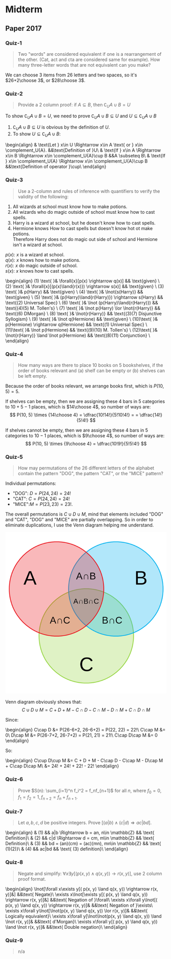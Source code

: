 # Midterm

## Paper 2017


### Quiz-1

> Two "words" are considered equivalent if one is a rearrangement of the other. (Cat, act and cta 
    are considered same for example). How many three-letter words that are not equivalent can you 
    make?

We can choose 3 items from 26 letters and two spaces, so it's $26+2\choose 3$, or $28\choose 3$.

### Quiz-2

> Provide a 2 column proof: if $A \subseteq B$, then $\complement_U{A} \cup B = U$

To show $\complement_U{A} \cup B = U$, we need to prove $\complement_U{A} \cup B \subseteq U$ and $U \subseteq \complement_U{A}\cup B$

1. $\complement_U{A} \cup B \subseteq U$ is obvious by the definition of $U$.
1. To show $U \subseteq \complement_U{A}\cup B$:

\begin{align}
& \text{Let } x\in U \Rightarrow x\in A \text{ or } x\in \complement_U{A}.      &&\text{Definition of }U\\
& \text{If } x\in A  \Rightarrow x\in B \Rightarrow x\in \complement_U{A}\cup B &&A \subseteq B\\
& \text{If } x\in \complement_U{A} \Rightarrow x\in \complement_U{A}\cup B      &&\text{Definition of operator }\cup\\
\end{align}


### Quiz-3

> Use a 2-column and rules of inference with quantifiers to verify the validity of the following:<br>
1. All wizards at school must know how to make potions.<br>
2. All wizards who do magic outside of school must know how to cast spells.<br>
3. Harry is a wizard at school, but he doesn't know how to cast spells.<br>
4. Hermione knows How to cast spells but doesn't know hot ot make potions.<br>
Therefore Harry does not do magic out side of school and Hermione isn't a wizard at school.

$p(x)$: $x$ is a wizard at school.          <br>
$q(x)$: $x$ knows how to make potions.      <br>
$r(x)$: $x$ do magic outside of school.     <br>
$s(x)$: $x$ knows how to cast spells.       <br>

\begin{align}
(1) \text{ }& \forall{x}[p(x) \rightarrow q(x)]                 && \text{given}    \\
(2) \text{ }& \forall{x}[(p(x)\land{r(x)}) \rightarrow s(x)]    && \text{given}    \\
(3) \text{ }& p(Harry)                                          && \text{given}    \\
(4) \text{ }& \lnot{s(Harry)}                                   && \text{given}    \\
(5) \text{ }& (p(Harry)\land{r(Harry)}) \rightarrow s(Harry)    && \text{(2) Universal Spec}    \\
(6) \text{ }& \lnot (p(Harry)\land{r(Harry)})                   && \text{(4)(5) M. Tollen's}    \\
(7) \text{ }& \lnot p(Harry) \lor \lnot{r(Harry)}               && \text{(6) DMorgan}    \\
(8) \text{ }& \lnot{r(Harry)}                                   && \text{(3)(7) Disjunctive Syllogism}    \\
(9) \text{ }& \lnot q(Hermione)                                 && \text{given}    \\
(10)\text{ }& p(Hermione) \rightarrow q(Hermione)               && \text{(1) Universal Spec}    \\
(11)\text{ }& \lnot p(Hermione)                                 && \text{(9)(10) M. Tollen's}    \\
(12)\text{ }& \lnot{r(Harry)} \land \lnot p(Hermione)           && \text{(8)(11) Conjunction}    \\
\end{align}


### Quiz-4

> How many ways are there to place 10 books on 5 bookshelves, if the order of books relevant and 
    (a) shelf can be empty or (b) shelves can be left empty.

Because the order of books relevant, we arrange books first, which is $P(10, 5) = 5$.

If shelves can be empty, then we are assigning these $4$ bars in $5$ categories to 
$10+5-1$ places, which is $14\choose 4$, so number of ways are: 
$$
P(10, 5) \times {14\choose 4} = \dfrac{10!14!}{5!10!4!} = = \dfrac{14!}{5!4!}
$$

If shelves cannot be empty, then we are assigning these $4$ bars in $5$ categories to 
$10-1$ places, which is $9\choose 4$, so number of ways are: 
$$
P(10, 5) \times {9\choose 4} = \dfrac{10!9!}{5!5!4!}
$$

### Quiz-5

> How may permutations of the 26 different letters of the alphabet contain the pattern "DOG", 
    the pattern "CAT", or the "MICE" pattern?

Individual permutations:

- "DOG": $D = P(24, 24) = 24!$
- "CAT": $C = P(24, 24) = 24!$
- "MICE":$M = P(23, 23) = 23!$. 

The overall permutations is $C\cup D\cup M$, mind that elements included "DOG" and "CAT", "DOG" and "MICE" 
are partially overlapping. So in order to eliminate duplications, I use the Venn diagram helping me 
understand.
    
![Credit to MyDraw](AandBandC.png)

Venn diagram obviously shows that: 
$$
C\cup D\cup M = C + D + M - C\cap D - C\cap M - D\cap M + C\cap D\cap M
$$

Since:

\begin{align}
    C\cap D         &= P(26-6+2, 26-6+2) = P(22, 22) = 22!\\
    C\cap M         &= 0\\
    D\cap M         &= P(26-7+2, 26-7+2) = P(21, 21) = 21!\\
    C\cap D\cap M   &= 0
\end{align}

So:

\begin{align}
    C\cup D\cup M &= C + D + M - C\cap D - C\cap M - D\cap M + C\cap D\cap M\\
                  &= 24! + 24! + 22! - 22!
\end{align}
    
### Quiz-6

> Prove $S(n): \sum_{i=1}^n f_i^2 = f_nf_{n+1}$ for all $n$, where 
    $f_0 = 0, f_1 = f_2 = 1, f_{n+2} = f_n + f_{n+1}$.


### Quiz-7

> Let $a, b, c, d$ be positive integers. Prove $[(a|b)\land(c|d)\Rightarrow ac|bd]$.

\begin{align}
& (1) && a|b \Rightarrow b = an, n\in \mathbb{Z}    && \text{ Definition}\\
& (2) && c|d \Rightarrow d = cm, m\in \mathbb{Z}    && \text{ Definition}\\
& (3) && bd = (an)(cm) = (ac)(mn), mn\in \mathbb{Z} && \text{ (1)(2)}\\
& (4) && ac|bd                                      && \text{ (3) definition}\\
\end{align}

### Quiz-8

> Negate and simplify: $\forall x\exists y[(p(x, y)\land q(x, y))\rightarrow r(x, y)]$, 
    use 2 column proof format.

\begin{align}
\lnot[\forall x\exists y[(    p(x, y) \land q(x, y)) \rightarrow r(x, y)]&]  &&\text{ Negate}\\
\exists x\lnot[\exists y[(    p(x, y) \land q(x, y)) \rightarrow r(x, y)]&]  &&\text{ Negation of }\forall\\
\exists x\forall y\lnot[(     p(x, y) \land q(x, y)) \rightarrow r(x, y)]&   &&\text{ Negation of }\exists\\
\exists x\forall y\lnot[\lnot(p(x, y) \land q(x, y)) \lor        r(x, y)]&   &&\text{ Logically equivalent}\\
\exists x\forall y[\lnot\lnot(p(x, y) \land q(x, y)) \land \lnot r(x, y)]&   &&\text{ d'Morgan}\\
\exists x\forall y[(          p(x, y) \land q(x, y)) \land \lnot r(x, y)]&   &&\text{ Double negation}\\
\end{align}

### Quiz-9

> n/a